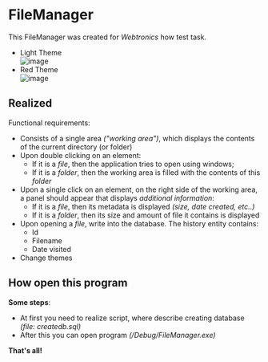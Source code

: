 # FileManager
This FileManager was created for *Webtronics* how test task.
- Light Theme </br>
![image](https://user-images.githubusercontent.com/68136994/190405575-5c696671-0be0-4874-ad98-ba8f840ac8ea.png)
- Red Theme </br>
![image](https://user-images.githubusercontent.com/68136994/190405058-30b2d564-c3c4-481f-81bc-fa8b7343f004.png)




## Realized ##
Functional requirements:
- Consists of a single area *("working area")*, which displays the contents of the current directory (or folder)
- Upon double clicking on an element:
  - If it is a *file*, then the application tries to open using windows;
  - If it is a *folder*, then the working area is filled with the contents of this *folder*
- Upon a single click on an element, on the right side of the working area, a panel should appear that displays *additional information*:
  - If it is a *file*, then its metadata is displayed *(size, date created, etc..)*
  - If it is a *folder*, then its size and amount of file it contains is displayed
- Upon opening a *file*, write into the database. The history entity contains:
  - Id
  - Filename
  - Date visited
- Change themes
  
## How open this program ##
**Some steps**:
- At first you need to realize script, where describe creating database *(file: createdb.sql)*
- After this you can open program *(/Debug/FileManager.exe)*

**That's all!**




